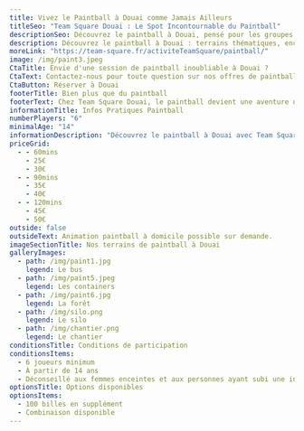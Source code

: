 ```yaml
---
title: Vivez le Paintball à Douai comme Jamais Ailleurs
titleSeo: "Team Square Douai : Le Spot Incontournable du Paintball"
descriptionSeo: Découvrez le paintball à Douai, pensé pour les groupes, familles et amis. Réservez votre aventure immersive et conviviale dès aujourd'hui !
description: Découvrez le paintball à Douai : terrains thématiques, encadrement professionnel et scénarios immersifs pour vivre des moments intenses entre amis ou en famille. Réservez votre session et profitez d’une expérience ludique et sécurisée !
moreLink: "https://team-square.fr/activiteTeamSquare/paintball/"
image: /img/paint3.jpeg
CtaTitle: Envie d'une session de paintball inoubliable à Douai ?
CtaText: Contactez-nous pour toute question sur nos offres de paintball à Douai ou pour organiser votre événement sur-mesure.
CtaButton: Réserver à Douai
footerTitle: Bien plus que du paintball
footerText: Chez Team Square Douai, le paintball devient une aventure unique. Plongez dans des scénarios immersifs sur des terrains adaptés à tous les niveaux. Que vous soyez débutant ou joueur confirmé, chaque session promet adrénaline et sécurité dans un cadre encadré par des pros.
informationTitle: Infos Pratiques Paintball
numberPlayers: "6"
minimalAge: "14"
informationDescription: "Découvrez le paintball à Douai avec Team Square : 5 terrains extérieurs thématiques, encadrement professionnel, équipements adaptés à chaque âge et 22 activités sur place. Vivez une expérience dynamique, sécurisée et accessible à tous, avec bar, restauration et espaces détente pour prolonger la journée. Réservez votre aventure paintball à Douai et partagez des sensations fortes en équipe !"
priceGrid:
  - - 60mins
    - 25€
    - 30€
  - - 90mins
    - 35€
    - 40€
  - - 120mins
    - 45€
    - 50€
outside: false
outsideText: Animation paintball à domicile possible sur demande.
imageSectionTitle: Nos terrains de paintball à Douai
galleryImages:
  - path: /img/paint1.jpg
    legend: Le bus
  - path: /img/paint5.jpeg
    legend: Les containers
  - path: /img/paint6.jpg
    legend: La forêt
  - path: /img/silo.png
    legend: Le silo
  - path: /img/chantier.png
    legend: Le chantier
conditionsTitle: Conditions de participation
conditionsItems:
  - 6 joueurs minimum
  - À partir de 14 ans
  - Déconseillé aux femmes enceintes et aux personnes ayant subi une intervention chirurgicale récente
optionsTitle: Options disponibles
optionsItems:
  - 100 billes en supplément
  - Combinaison disponible
---
```

